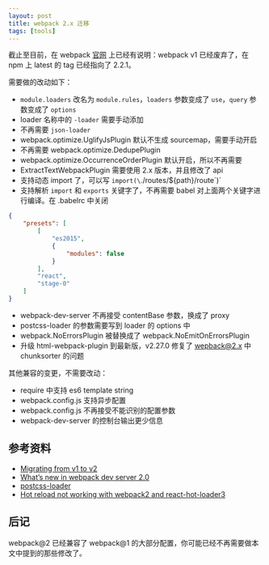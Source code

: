 ```yaml
---
layout: post
title: webpack 2.x 迁移
tags: [tools]
---
```


截止至目前，在 webpack [官网](http://webpack.github.io/docs/) 上已经有说明：webpack v1 已经废弃了，在 npm 上 latest 的 tag 已经指向了 2.2.1。

需要做的改动如下：

- `module.loaders` 改名为 `module.rules`，`loaders` 参数变成了 `use`，`query` 参数变成了 `options`
- loader 名称中的 `-loader` 需要手动添加
- 不再需要 `json-loader`
- webpack.optimize.UglifyJsPlugin 默认不生成 sourcemap，需要手动开启
- 不再需要 webpack.optimize.DedupePlugin
- webpack.optimize.OccurrenceOrderPlugin 默认开启，所以不再需要
- ExtractTextWebpackPlugin 需要使用 2.x 版本，并且修改了 api
- 支持动态 import 了，可以写 `import(\`./routes/${path}/route\`)`
- 支持解析 `import` 和 `exports` 关键字了，不再需要 babel 对上面两个关键字进行编译。在 .babelrc 中关闭

```json
{
    "presets": [
        [
            "es2015",
            {
                "modules": false
            }
        ],
        "react",
        "stage-0"
    ]
}
```

- webpack-dev-server 不再接受 contentBase 参数，换成了 proxy
- postcss-loader 的参数需要写到 loader 的 options 中
- webpack.NoErrorsPlugin 被替换成了 webpack.NoEmitOnErrorsPlugin
- 升级 html-webpack-plugin 到最新版，v2.27.0 修复了 wepback@2.x 中 chunksorter 的问题

其他兼容的变更，不需要改动：

- require 中支持 es6 template string
- webpack.config.js 支持异步配置
- webpack.config.js 不再接受不能识别的配置参数
- webpack-dev-server 的控制台输出更少信息

## 参考资料

- [Migrating from v1 to v2](https://webpack.js.org/guides/migrating/)
- [What’s new in webpack dev server 2.0](https://medium.com/webpack/whats-new-in-webpack-dev-server-2-0-a66848c3679#.tmf07opox)
- [postcss-loader](https://github.com/postcss/postcss-loader)
- [Hot reload not working with webpack2 and react-hot-loader3](https://github.com/gaearon/react-hot-loader/issues/354)

## 后记

webpack@2 已经兼容了 webpack@1 的大部分配置，你可能已经不再需要做本文中提到的那些修改了。
